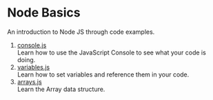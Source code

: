 # Node Basics
An introduction to Node JS through code examples.

1. [console.js](https://github.com/matthewstewart/omnicoders/blob/master/node/basics/console.js)  
Learn how to use the JavaScript Console to see what your code is doing.
2. [variables.js](https://github.com/matthewstewart/omnicoders/blob/master/node/basics/variables.js)  
Learn how to set variables and reference them in your code.
3. [arrays.js](https://github.com/matthewstewart/omnicoders/blob/master/node/basics/arrays.js)  
Learn the Array data structure.